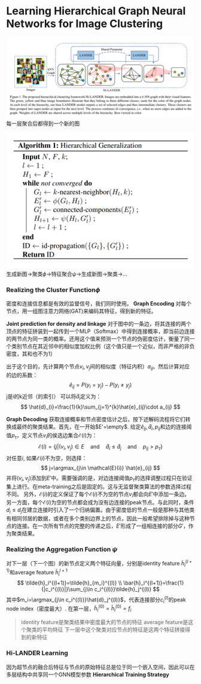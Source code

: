 # Learning Hierarchical Graph Neural Networks for Image Clustering

![Figure 1](1.png "Figure 1")
每一层聚合后都得到一个新的图


![Algorithm 1](a1.png "Algorithm 1")
生成新图->聚类$\phi$->特征聚合$\psi$->生成新图->聚类->...

### Realizing the Cluster Function$\phi$
密度和连接信息都是有效的监督信号，我们同时使用。
**Graph Encoding** 对每个节点，用一组图注意力网络(GAT)来编码其特征，得到新的特征。

**Joint prediction for density and linkage** 对于图中的一条边，将其连接的两个顶点的特征拼装到一起传到一个MLP（Softmax）中得到连接概率，即当前边连接的两节点为同一类的概率。还用这个值来预测一个节点的伪密度估计，衡量了同一个类别节点在其近邻中的相似度加权比例（这个值只是一个近似，而非严格的非负密度，其和也不为1）

出于这个目的，先计算两个节点$v_i,v_j$间的相似度（特征内积）$a_{ij}$。然后计算对应的边的系数：
$$
\hat{e}_{ij}=P(y_i=y_j)-P(y_i\ne y_j)
$$
j是i的k近邻（的索引）
可以将$\hat{d}_i$定义为：
$$
\hat{d}_{i}=\frac{1}{k}\sum_{j=1}^{k}\hat{e}_{ij}\cdot a_{ij}
$$

**Graph Decoding** 获取连接概率和节点密度估计之后，按下述解码流程将它们转换成最终的聚类结果。首先，在一开始$E'=\empty$. 给定$\hat{e}_{ij},\hat{d}_i, p_{ij}$和边的连接阈值$p_\tau$，定义节点$v_i$的侯选边集合$\mathcal{E}(i)$为：
$$
\mathcal{E}(i)=\{ j|(v_i,v_j) \in E \quad \text{and} \quad \hat{d}_i \le \hat{d}_j \quad \text{and} \quad p_{ij} \gt p_{\tau} \}
$$
对任意$i$, 如果$\mathcal{E}(i)$不为空，则选择：
$$
j=\argmax_{j\in \mathcal{E}(i)} \hat{e}_{ij}
$$
并将$(v_i,v_j)$添加到$E'$中。需要强调的是，对边连接阈值$p_{\tau}$的选择调整过程只在验证集上进行。在meta-training之后是固定的。这与无监督聚类算法的参数选择过程不同。
另外，$\mathcal{E}(i)$的定义保证了每个$\mathcal{E}(i)$不为空的节点$v_i$都会向$E'$中添加一条边。另一方面，每个$\mathcal{E}(i)$为空的节点都会成为没有边连接的peak节点。与此同时，条件$d_i \le d_j$在建立连接时引入了一个归纳偏置。由于密度低的节点一般是那种与其他类有相同邻居的数据，或者在多个类别边界上的节点，因此一般希望排除掉与这种节点的连接。在一次所有节点的完整的传递之后，$E'$形成了一组相连接的部分$G'$，作为聚类结果。

### Realizing the Aggregation Function $\psi$
对下一层（下一个图）的新节点定义两个特征向量，分别是identity feature $\tilde{h}_i^{(l+1)}$和average feature $\bar{h}_i^{l+1}$
$$
\tilde{h}_i^{(l+1)}=\tilde{h}_{m_i}^{(l)} \\
\bar{h}_i^{(l+1)}=\frac{1}{|c_i^{(l)}|}\sum_{j\in c_i^{(l)}}\tilde{h}_j^{(l)}
$$
其中$m_i=\argmax_{j\in c_i^{(l)}}\hat{d}_j^{(l)}$，代表连接部分$c_i^{(l)}$的peak node index（密度最大）. 在第一层，$\tilde{h}_{i}^{(0)}=\bar{h}_i^{(0)}=f_i$

>identity feature是聚类结果中密度最大的节点的特征
average feature是这个聚类的平均特征
下一层中这个聚类对应节点的特征是这两个特征拼接得到的新特征

### Hi-LANDER Learning
因为超节点的融合后特征与节点的原始特征总是位于同一个嵌入空间，因此可以在多层结构中共享同一个GNN模型参数
**Hierarchical Training Strategy** 